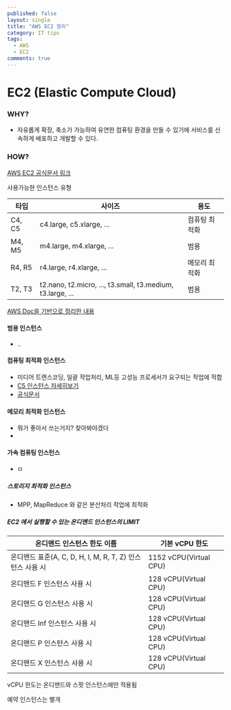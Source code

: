 ```yaml
---
published: false
layout: single
title: "AWS EC2 정리"
category: IT tips
tags:
  - AWS
  - EC2
comments: true
---
```


EC2 (Elastic Compute Cloud)
=============

### WHY?

- 자유롭게 확장, 축소가 가능하여 유연한 컴퓨팅 환경을 만들 수 있기에 서비스를 신속하게 배포하고 개발할 수 있다.

### HOW?

[AWS EC2 공식문서 링크](https://docs.aws.amazon.com/ko_kr/AWSEC2/latest/UserGuide/instance-types.html)

사용가능한 인스턴스 유형



| 타입   | 사이즈                                                     | 용도          |
| ------ | ---------------------------------------------------------- | ------------- |
| C4, C5 | c4.large, c5.xlarge, ...                                   | 컴퓨팅 최적화 |
| M4, M5 | m4.large, m4.xlarge, ...                                   | 범용          |
| R4, R5 | r4.large, r4.xlarge, ...                                   | 메모리 최적화 |
| T2, T3 | t2.nano, t2.micro, ..., t3.small, t3.medium, t3.large, ... | 범용          |



[AWS Doc을 기반으로 정리한 내용](https://docs.aws.amazon.com/ko_kr/AWSEC2/latest/UserGuide/instance-types.html)

#### 범용 인스턴스

- ..

#### 컴퓨팅 최적화 인스턴스 

- 미디어 트랜스코딩, 일괄 작업처리, ML등 고성능 프로세서가 요구되는 작업에 적합
- [C5 인스턴스 자세히보기](https://aws.amazon.com/ko/ec2/instance-types/c5/)
- [공식문서](https://docs.aws.amazon.com/ko_kr/AWSEC2/latest/UserGuide/compute-optimized-instances.html)

#### 메모리 최적화 인스턴스

- 뭐가 좋아서 쓰는거지? 찾아봐야겠다
- 

#### 가속 컴퓨팅 인스턴스

- ㅁ

##### 스토리지 최적화 인스턴스

- MPP, MapReduce 와 같은 분산처리 작업에 최적화



##### EC2 에서 실행할 수 있는 온디멘드 인스턴스의 LIMIT

| **온디맨드 인스턴스 한도 이름**                           | **기본 vCPU 한도**     |
| --------------------------------------------------------- | ---------------------- |
| 온디맨드 표준(A, C, D, H, I, M, R, T, Z) 인스턴스 사용 시 | 1152 vCPU(Virtual CPU) |
| 온디맨드 F 인스턴스 사용 시                               | 128 vCPU(Virtual CPU)  |
| 온디맨드 G 인스턴스 사용 시                               | 128 vCPU(Virtual CPU)  |
| 온디맨드 Inf 인스턴스 사용 시                             | 128 vCPU(Virtual CPU)  |
| 온디맨드 P 인스턴스 사용 시                               | 128 vCPU(Virtual CPU)  |
| 온디맨드 X 인스턴스 사용 시                               | 128 vCPU(Virtual CPU)  |



vCPU 한도는 온디맨드와 스팟 인스턴스에만 적용됨

예약 인스턴스는 별개



